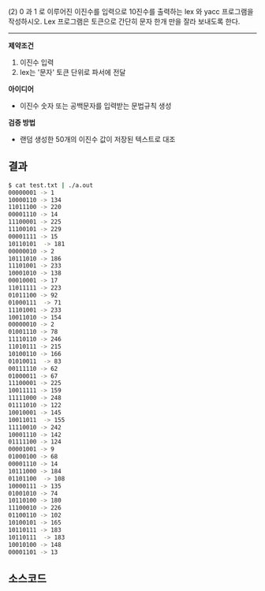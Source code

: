 (2)  0 과 1 로 이루어진 이진수를 입력으로 10진수를 출력하는 lex 와 yacc 프로그램을 작성하시오. Lex 프로그램은 토큰으로 간단히 문자 한개 만을 잘라 보내도록 한다. 

---

**제약조건**

1. 이진수 입력
2. lex는 '문자' 토큰 단위로 파서에 전달

**아이디어**

- 이진수 숫자 또는 공백문자를 입력받는 문법규칙 생성

**검증 방법**

- 랜덤 생성한 50개의 이진수 값이 저장된 텍스트로 대조

결과
---

```sh
$ cat test.txt | ./a.out
00000001 -> 1
10000110 -> 134
11011100 -> 220
00001110 -> 14
11100001 -> 225
11100101 -> 229
00001111 -> 15
10110101  -> 181
00000010 -> 2
10111010 -> 186
11101001 -> 233
10001010 -> 138
00010001 -> 17
11011111 -> 223
01011100 -> 92
01000111  -> 71
11101001 -> 233
10011010 -> 154
00000010 -> 2
01001110 -> 78
11110110 -> 246
11010111 -> 215
10100110 -> 166
01010011  -> 83
00111110 -> 62
01000011 -> 67
11100001 -> 225
10011111 -> 159
11111000 -> 248
01111010 -> 122
10010001 -> 145
10011011  -> 155
11110010 -> 242
10001110 -> 142
01111100 -> 124
00001001 -> 9
01000100 -> 68
00001110 -> 14
10111000 -> 184
01101100  -> 108
10000111 -> 135
01001010 -> 74
10110100 -> 180
11100010 -> 226
01100110 -> 102
10100101 -> 165
10110111 -> 183
10110111  -> 183
10010100 -> 148
00001101 -> 13
```

소스코드
---


